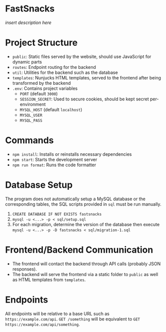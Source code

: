 # FastSnacks

_insert description here_

# Project Structure

- `public`: Static files served by the website, should use JavaScript for dynamic parts
- `routes`: Endpoint routing for the backend
- `util`: Utilities for the backend such as the database
- `templates`: Nunjucks HTML templates, served to the frontend after being transformed by the backend
- `.env`: Contains project variables
  - `PORT` (default `3000`)
  - `SESSION_SECRET`: Used to secure cookies, should be kept secret per-environment
  - `MYSQL_HOST` (default `localhost`)
  - `MYSQL_USER`
  - `MYSQL_PASS`

# Commands

- `npm install`: Installs or reinstalls necessary dependencies
- `npm start`: Starts the development server
- `npm run format`: Runs the code formatter

# Database Setup

The program does not automatically setup a MySQL database or the corresponding tables, the SQL scripts provided in `sql` must be run manually.

1. `CREATE DATABASE IF NOT EXISTS fastsnacks`
2. `mysql -u <...> -p < sql/setup.sql`
3. For each migration, determine the version of the database then execute `mysql -u <...> -p -D fastsnacks < sql/migration-1.sql`

# Frontend/Backend Communication

- The frontend will contact the backend through API calls (probably JSON responses).
- The backend will serve the frontend via a static folder to `public` as well as HTML templates from `templates`.

# Endpoints

All endpoints will be relative to a base URL such as `https://example.com/api`. `GET /something` will be equivalent to `GET https://example.com/api/something`.
